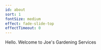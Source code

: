 ```yaml
---
id: about
sort: 1
fontSize: medium
effect: fade-slide-top
effectTimeout: 0
---
```


Hello. Welcome to Joe's Gardening Services